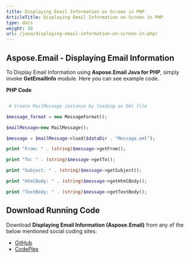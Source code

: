 ```yaml
---
title: Displaying Email Information on Screen in PHP
ArticleTitle: Displaying Email Information on Screen in PHP
type: docs
weight: 30
url: /java/displaying-email-information-on-screen-in-php/
---
```


## **Aspose.Email - Displaying Email Information**
To Display Email Information using **Aspose.Email Java for PHP**, simply invoke **GetEmailInfo** module. Here you can see example code.

**PHP Code**

``` php

 # Create MailMessage instance by loading an Eml file

$message_format = new MessageFormat();

$mailMessage=new MailMessage();

$message = $mailMessage->load($dataDir . "Message.eml");

print "From: " . (string)$message->getFrom();

print "To: " . (string)$message->getTo();

print "Subject: " . (string)$message->getSubject();

print "HtmlBody: " . (string)$message->getHtmlBody();

print "TextBody: " . (string)$message->getTextBody();

```
## **Download Running Code**
Download **Displaying Email Information (Aspose.Email)** from any of the below mentioned social coding sites:

- [GitHub](https://github.com/aspose-email/Aspose.Email-for-Java/blob/master/Plugins/Aspose_Email_Java_for_PHP/src/aspose/email/ProgrammingEmail/GetEmailInfo.php)
- [CodePlex](https://archive.codeplex.com/?p=asposeemailjavaphp#src/aspose/email/ProgrammingEmail/GetEmailInfo.php)
